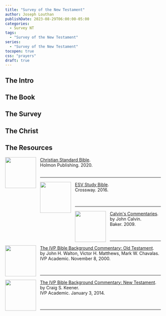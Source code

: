 ```yaml
---
title: "Survey of the New Testament"
author: Joseph Louthan
publishDate: 2023-08-29T06:00:00-05:00
categories:
  - Survey NT
tags:
  - "Survey of the New Testament"
series:
  - "Survey of the New Testament"
tocopen: true
css: "prayers"
draft: true
---
```

## The Intro

<div style="page-break-after: always;"></div>

## The Book

<div style="page-break-after: always;"></div>

## The Survey


## The Christ

## The Resources

[<img src="https://images-na.ssl-images-amazon.com/images/I/91DXb+atXsL.jpg" align="left" width="100" style="padding-right: 10px" />Christian Standard Bible](https://amzn.to/3FbGqbM).  
Holmon Publishing. 2020.  
&nbsp;

___

[<img src="https://images-na.ssl-images-amazon.com/images/I/41nNWgurO3L._SX394_BO1,204,203,200_.jpg" align="left" width="100" style="padding-right: 10px" />ESV Study Bible](https://amzn.to/3FbGs38).  
Crossway. 2016.

&nbsp;

___

[<img src="https://images-na.ssl-images-amazon.com/images/I/41mjq2lbVJL._SX330_BO1,204,203,200_.jpg" align="left" width="100" style="padding-right: 10px" />Calvin's Commentaries](https://www.olivetree.com/store/product.php?productid=17517).  
by John Calvin.  
Baker. 2009.

&nbsp;

___

[<img src="https://images-na.ssl-images-amazon.com/images/I/81zVfwcJuEL.jpg" align="left" width="100" style="padding-right: 10px" />The IVP Bible Background Commentary: Old Testament](https://www.amazon.com/gp/product/0830814191/ref=ppx_yo_dt_b_search_asin_title?ie=UTF8&psc=1).  
by John H. Walton, Victor H. Matthews, Mark W. Chavalas.  
IVP Academic. November 8, 2000.

&nbsp;

___

[<img src="https://images-na.ssl-images-amazon.com/images/I/81a-Z-PCV0L.jpg" align="left" width="100" style="padding-right: 10px" />The IVP Bible Background Commentary: New Testament](https://www.amazon.com/gp/product/0830824782/ref=ppx_yo_dt_b_search_asin_title?ie=UTF8&psc=1).  
by Craig S. Keener.  
IVP Academic. January 3, 2014.

&nbsp;

___

